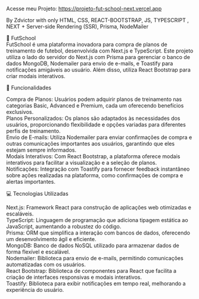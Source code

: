 Acesse meu Projeto: https://projeto-fut-school-next.vercel.app

By Zdvictor with only HTML, CSS, REACT-BOOTSTRAP, JS, TYPESCRIPT , NEXT + Server-side Rendering (SSR), Prisma, NodeMailer

🚀 FutSchool<br />
FutSchool é uma plataforma inovadora para compra de planos de treinamento de futebol, desenvolvida com Next.js e TypeScript. Este projeto utiliza o lado do servidor do Next.js com Prisma para gerenciar o banco de dados MongoDB, Nodemailer para envio de e-mails, e Toastify para notificações amigáveis ao usuário. Além disso, utiliza React Bootstrap para criar modais interativos. <br />

🎯 Funcionalidades <br />

Compra de Planos: Usuários podem adquirir planos de treinamento nas categorias Basic, Advanced e Premium, cada um oferecendo benefícios exclusivos. <br />
Planos Personalizados: Os planos são adaptados às necessidades dos usuários, proporcionando flexibilidade e opções variadas para diferentes perfis de treinamento. <br />
Envio de E-mails: Utiliza Nodemailer para enviar confirmações de compra e outras comunicações importantes aos usuários, garantindo que eles estejam sempre informados. <br />
Modais Interativos: Com React Bootstrap, a plataforma oferece modais interativos para facilitar a visualização e a seleção de planos. <br />
Notificações: Integração com Toastify para fornecer feedback instantâneo sobre ações realizadas na plataforma, como confirmações de compra e alertas importantes. <br />

💻 Tecnologias Utilizadas <br />

Next.js: Framework React para construção de aplicações web otimizadas e escaláveis. <br />
TypeScript: Linguagem de programação que adiciona tipagem estática ao JavaScript, aumentando a robustez do código. <br />
Prisma: ORM que simplifica a interação com bancos de dados, oferecendo um desenvolvimento ágil e eficiente. <br />
MongoDB: Banco de dados NoSQL utilizado para armazenar dados de forma flexível e escalável. <br />
Nodemailer: Biblioteca para envio de e-mails, permitindo comunicações automatizadas com os usuários. <br />
React Bootstrap: Biblioteca de componentes para React que facilita a criação de interfaces responsivas e modais interativos. <br />
Toastify: Biblioteca para exibir notificações em tempo real, melhorando a experiência do usuário. <br />
